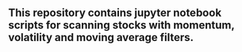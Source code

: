 ## This repository contains jupyter notebook scripts for scanning stocks with momentum, volatility and moving average filters.
